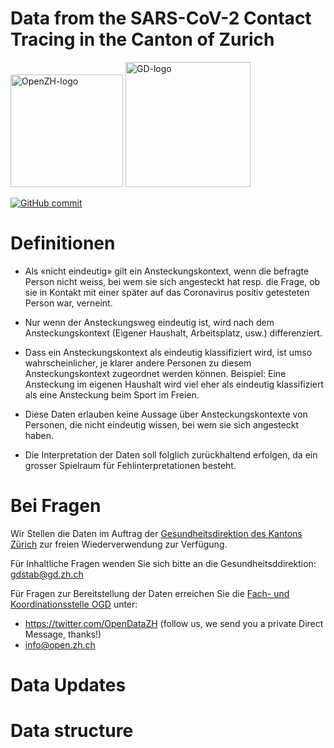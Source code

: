 # Data from the SARS-CoV-2 Contact Tracing in the Canton of Zurich

<img src="https://github.com/openZH/covid_19/blob/master/statistisches_amt_kt_zh.png" alt="OpenZH-logo" width="180"/>
<img src="https://github.com/openZH/covid_19/blob/master/gd.png" alt="GD-logo" width="200"/>

[![GitHub commit](https://img.shields.io/github/last-commit/openZH/covid_19)](https://github.com/openZH/covid_19_contact_tracing_ZH/commits/master)

# Definitionen
- Als «nicht eindeutig» gilt ein Ansteckungskontext, wenn die befragte Person nicht weiss, bei wem sie sich angesteckt hat resp. die Frage, ob sie in Kontakt mit einer später auf das Coronavirus positiv getesteten Person war, verneint.

- Nur wenn der Ansteckungsweg eindeutig ist, wird nach dem Ansteckungskontext (Eigener Haushalt, Arbeitsplatz, usw.) differenziert. 

- Dass ein Ansteckungskontext als eindeutig klassifiziert wird, ist umso wahrscheinlicher, je klarer andere Personen zu diesem Ansteckungskontext zugeordnet werden können. Beispiel: Eine Ansteckung im eigenen Haushalt wird viel eher als eindeutig klassifiziert als eine Ansteckung beim Sport im Freien.

- Diese Daten erlauben keine Aussage über Ansteckungskontexte von Personen, die nicht eindeutig wissen, bei wem sie sich angesteckt haben.

- Die Interpretation der Daten soll folglich zurückhaltend erfolgen, da ein grosser Spielraum für Fehlinterpretationen besteht.



# Bei Fragen

Wir Stellen die Daten im Auftrag der [Gesundheitsdirektion des Kantons Zürich](https://www.zh.ch/de/gesundheit/coronavirus.html) zur freien Wiederverwendung zur Verfügung. 

Für Inhaltliche Fragen wenden Sie sich bitte an die Gesundheitsddirektion:
gdstab@gd.zh.ch

Für Fragen zur Bereitstellung der Daten erreichen Sie die [Fach- und Koordinationsstelle OGD](https://www.zh.ch/de/politik-staat/opendata.html?keyword=ogd#/home) unter:
- https://twitter.com/OpenDataZH (follow us, we send you a private Direct Message, thanks!)
- info@open.zh.ch

# Data Updates




# Data structure

